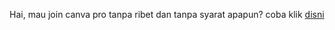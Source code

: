 Hai, mau join canva pro tanpa ribet dan tanpa syarat apapun?
coba klik [disni](https://www.canva.com/brand/join?token=Kf2ELaC96x2fj_ECQLLNPw&referrer=team-invite)
